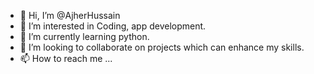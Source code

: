 - 👋 Hi, I’m @AjherHussain
- 👀 I’m interested in Coding, app development.
- 🌱 I’m currently learning python.
- 💞️ I’m looking to collaborate on projects which can enhance my skills.
- 📫 How to reach me ...

<!---
AjherHussain/AjherHussain is a ✨ special ✨ repository because its `README.md` (this file) appears on your GitHub profile.
You can click the Preview link to take a look at your changes.
--->
